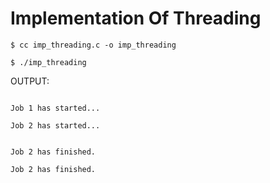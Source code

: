 # Implementation Of Threading

`$ cc imp_threading.c -o imp_threading`

`$ ./imp_threading`

OUTPUT:

```

Job 1 has started...

Job 2 has started...


Job 2 has finished.

Job 2 has finished.

```
